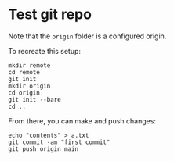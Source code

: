 # Test git repo

Note that the `origin` folder is a configured origin.

To recreate this setup:

```shell
mkdir remote
cd remote
git init
mkdir origin
cd origin
git init --bare
cd ..
```

From there, you can make and push changes:
```shell
echo "contents" > a.txt
git commit -am "first commit"
git push origin main
```
